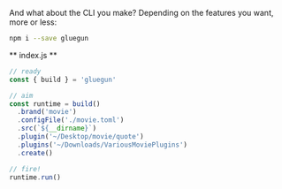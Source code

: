 
And what about the CLI you make? Depending on the features you want, more or less:

```sh
npm i --save gluegun
```

** index.js **
```js
// ready
const { build } = 'gluegun'

// aim
const runtime = build()
  .brand('movie')
  .configFile('./movie.toml')
  .src(`${__dirname}`)
  .plugin('~/Desktop/movie/quote')
  .plugins('~/Downloads/VariousMoviePlugins')
  .create()

// fire!
runtime.run()
```

